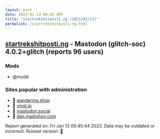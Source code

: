 ```yaml
---
layout: post
date: 2023-01-13 00:45 GMT
title: "startrekshitposti.ng (2023/01/13)"
permalink: /startrekshitposti-ng.html
---
```


## [startrekshitposti.ng](https://startrekshitposti.ng) - Mastodon (glitch-soc) 4.0.2+glitch (reports 96 users)

### Mods
 * @mudd

### Sites popular with administration

* 🐘 [wandering.shop](/wandering-shop.html)
* 🐘 [vmst.io](/vmst-io.html)
* 🐘 [mastodon.social](/mastodon-social.html)
* 🐘 [dan.mastohon.com](/dan-mastohon-com.html)

Report generated on: Fri Jan 13 00:45:44 2023. Data may be outdated or incorrect.
Ruleset version: [🧁](/version-cupcake)
